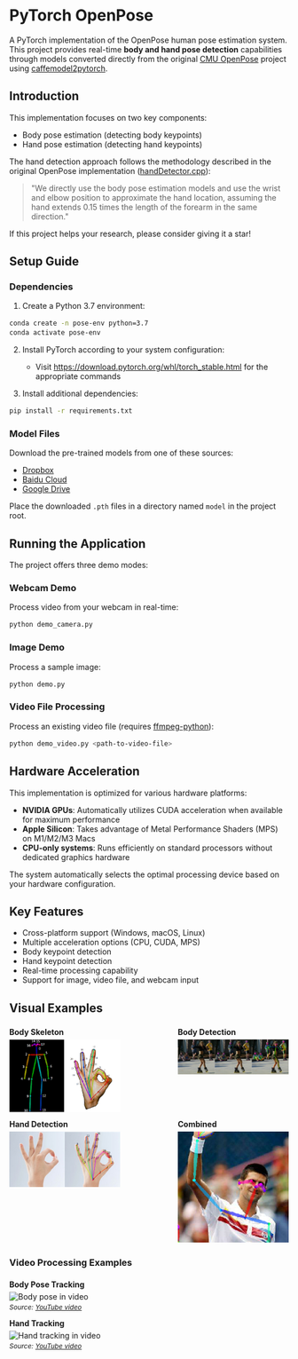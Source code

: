 # PyTorch OpenPose

A PyTorch implementation of the OpenPose human pose estimation system. This project provides real-time **body and hand pose detection** capabilities through models converted directly from the original [CMU OpenPose](https://github.com/CMU-Perceptual-Computing-Lab/openpose) project using [caffemodel2pytorch](https://github.com/vadimkantorov/caffemodel2pytorch).

## Introduction

This implementation focuses on two key components:
- Body pose estimation (detecting body keypoints)
- Hand pose estimation (detecting hand keypoints)

The hand detection approach follows the methodology described in the original OpenPose implementation ([handDetector.cpp](https://github.com/CMU-Perceptual-Computing-Lab/openpose/blob/master/src/openpose/hand/handDetector.cpp)):

> "We directly use the body pose estimation models and use the wrist and elbow position to approximate the hand location, assuming the hand extends 0.15 times the length of the forearm in the same direction."

If this project helps your research, please consider giving it a star!

## Setup Guide

### Dependencies

1. Create a Python 3.7 environment:
```bash
conda create -n pose-env python=3.7
conda activate pose-env
```

2. Install PyTorch according to your system configuration:
   - Visit https://download.pytorch.org/whl/torch_stable.html for the appropriate commands

3. Install additional dependencies:
```bash
pip install -r requirements.txt
```

### Model Files

Download the pre-trained models from one of these sources:
* [Dropbox](https://www.dropbox.com/sh/7xbup2qsn7vvjxo/AABWFksdlgOMXR_r5v3RwKRYa?dl=0)
* [Baidu Cloud](https://pan.baidu.com/s/1IlkvuSi0ocNckwbnUe7j-g)
* [Google Drive](https://drive.google.com/drive/folders/1JsvI4M4ZTg98fmnCZLFM-3TeovnCRElG?usp=sharing)

Place the downloaded `.pth` files in a directory named `model` in the project root.

## Running the Application

The project offers three demo modes:

### Webcam Demo
Process video from your webcam in real-time:
```bash
python demo_camera.py
```

### Image Demo
Process a sample image:
```bash
python demo.py
```

### Video File Processing
Process an existing video file (requires [ffmpeg-python](https://pypi.org/project/ffmpeg-python/)):
```bash
python demo_video.py <path-to-video-file>
```

## Hardware Acceleration

This implementation is optimized for various hardware platforms:

- **NVIDIA GPUs**: Automatically utilizes CUDA acceleration when available for maximum performance
- **Apple Silicon**: Takes advantage of Metal Performance Shaders (MPS) on M1/M2/M3 Macs
- **CPU-only systems**: Runs efficiently on standard processors without dedicated graphics hardware

The system automatically selects the optimal processing device based on your hardware configuration.

## Key Features

- Cross-platform support (Windows, macOS, Linux)
- Multiple acceleration options (CPU, CUDA, MPS)
- Body keypoint detection
- Hand keypoint detection
- Real-time processing capability
- Support for image, video file, and webcam input

## Visual Examples

<div style="display: flex; flex-wrap: wrap; gap: 5px; justify-content: space-between;">
  <div style="flex: 0 0 24%; min-width: 200px;">
    <h4 style="margin: 5px 0;">Body Skeleton</h4>
    <img src="images/skeleton.jpg" alt="Skeleton visualization" style="width: 100%; max-height: 200px; object-fit: cover;">
  </div>

  <div style="flex: 0 0 24%; min-width: 200px;">
    <h4 style="margin: 5px 0;">Body Detection</h4>
    <img src="images/body_preview.jpg" alt="Body pose detection" style="width: 100%; max-height: 200px; object-fit: cover;">
  </div>

  <div style="flex: 0 0 24%; min-width: 200px;">
    <h4 style="margin: 5px 0;">Hand Detection</h4>
    <img src="images/hand_preview.png" alt="Hand pose detection" style="width: 100%; max-height: 200px; object-fit: cover;">
  </div>

  <div style="flex: 0 0 24%; min-width: 200px;">
    <h4 style="margin: 5px 0;">Combined</h4>
    <img src="images/demo_preview.png" alt="Combined detection" style="width: 100%; max-height: 200px; object-fit: cover;">
  </div>
</div>

### Video Processing Examples

<div style="display: flex; flex-wrap: wrap; gap: 5px; justify-content: space-between; margin-top: 10px;">
  <div style="flex: 0 0 49%; min-width: 250px;">
    <h4 style="margin: 5px 0;">Body Pose Tracking</h4>
    <img src="images/kc-e129SBb4-sample.processed.gif" alt="Body pose in video" style="width: 100%; max-height: 250px; object-fit: cover;">
    <p style="margin: 3px 0; font-size: 12px;"><em>Source: <a href="https://www.youtube.com/watch?v=kc-e129SBb4">YouTube video</a></em></p>
  </div>

  <div style="flex: 0 0 49%; min-width: 250px;">
    <h4 style="margin: 5px 0;">Hand Tracking</h4>
    <img src="images/yOAmYSW3WyU-sample.small.processed.gif" alt="Hand tracking in video" style="width: 100%; max-height: 250px; object-fit: cover;">
    <p style="margin: 3px 0; font-size: 12px;"><em>Source: <a href="https://www.youtube.com/watch?v=yOAmYSW3WyU">YouTube video</a></em></p>
  </div>
</div>
